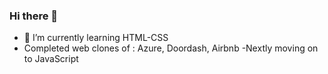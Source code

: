 ### Hi there 👋
- 🌱 I’m currently learning  HTML-CSS
- Completed web clones of : Azure, Doordash, Airbnb 
-Nextly moving on to JavaScript
